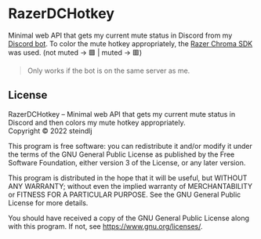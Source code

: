 # RazerDCHotkey
Minimal web API that gets my current mute status in Discord from my [Discord bot](https://github.com/steindlj/okidoki). To color the mute hotkey appropriately, the [Razer Chroma SDK](https://github.com/razerofficial/CSharp_SampleApp) was used. (not muted -> 🟩 | muted -> 🟥)
>Only works if the bot is on the same server as me.

## License
RazerDCHotkey – Minimal web API that gets my current mute status in Discord and then colors my mute hotkey appropriately.<br />
Copyright © 2022 steindlj

This program is free software: you can redistribute it and/or modify it under the terms of the GNU General Public License as published by the Free Software Foundation, either version 3 of the License, or any later version.

This program is distributed in the hope that it will be useful, but WITHOUT ANY WARRANTY; without even the implied warranty of MERCHANTABILITY or FITNESS FOR A PARTICULAR PURPOSE. See the GNU General Public License for more details.

You should have received a copy of the GNU General Public License along with this program. If not, see <https://www.gnu.org/licenses/>.
